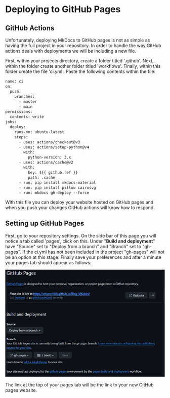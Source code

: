 # Deploying to GitHub Pages

## GitHub Actions

Unfortunately, deploying MkDocs to GitHub pages is not as simple as having the full project in your repository. In order to handle the way GitHub actions deals with deployments we will be including a new file. 

First, within your projects directory, create a folder titled '.github'. Next, within the folder create another folder titled 'workflows'. Finally, within this folder create the file 'ci.yml'. Paste the following contents within the file:

```
name: ci 
on:
  push:
    branches:
      - master 
      - main
permissions:
  contents: write
jobs:
  deploy:
    runs-on: ubuntu-latest
    steps:
      - uses: actions/checkout@v3
      - uses: actions/setup-python@v4
        with:
          python-version: 3.x
      - uses: actions/cache@v2
        with:
          key: ${{ github.ref }}
          path: .cache
      - run: pip install mkdocs-material
      - run: pip install pillow cairosvg
      - run: mkdocs gh-deploy --force
```

With this file you can deploy your website hosted on GitHub pages and when you push your changes GitHub actions will know how to respond.

## Setting up GitHub Pages

First, go to your repository settings. On the side bar of this page you will notice a tab called 'pages', click on this. Under "**Build and deployment**" have "Source" set to "Deploy from a branch" and "Branch" set to "gh-pages". If the ci.yml has not been included in the project "gh-pages" will not be an option at this stage. Finally save your preferences and after a minute your pages tab should appear as follows:

![](img/pages.PNG)

The link at the top of your pages tab will be the link to your new GitHub pages website.